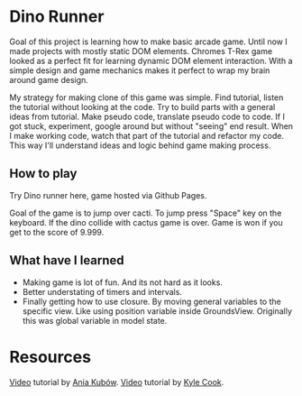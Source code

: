 # Dino Runner

Goal of this project is learning how to make basic arcade game. Until now I made projects with mostly static DOM elements. Chromes T-Rex game looked as a perfect fit for learning dynamic DOM element interaction. With a simple design and game mechanics makes it perfect to wrap my brain around game design.

My strategy for making clone of this game was simple. Find tutorial, listen the tutorial without looking at the code. Try to build parts with a general ideas from tutorial. Make pseudo code, translate pseudo code to code. If I got stuck, experiment, google around but without "seeing" end result. When I make working code, watch that part of the tutorial and refactor my code. This way I'll understand ideas and logic behind game making process.

## How to play

Try Dino runner here, game hosted via Github Pages.

Goal of the game is to jump over cacti. To jump press "Space" key on the keyboard. If the dino collide with cactus game is over. Game is won if you get to the score of 9.999.

## What have I learned

- Making game is lot of fun. And its not hard as it looks.
- Better understating of timers and intervals.
- Finally getting how to use closure. By moving general variables to the specific view. Like using position variable inside GroundsView. Originally this was global variable in model state.

# Resources

[Video](https://www.youtube.com/watch?v=dQ6lYd6dyTI) tutorial by [Ania Kubów](https://github.com/kubowania).
[Video](https://www.youtube.com/watch?v=47eXVRJKdkU) tutorial by [Kyle Cook](https://github.com/WebDevSimplified).
